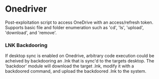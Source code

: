 # Onedriver

Post-exploitation script to access OneDrive with an access/refresh token. Supports basic file and folder enumeration such as 'cd', 'ls', 'upload', 'download', and 'remove'. 

### LNK Backdooring

If desktop sync is enabled on Onedrive, arbitrary code execution could be acheived by backdooring an .lnk that is sync'd to the targets desktop. The 'backdoor' module will download the target .lnk, modify it with a backdoored command, and upload the backdoored .lnk to the system. 
